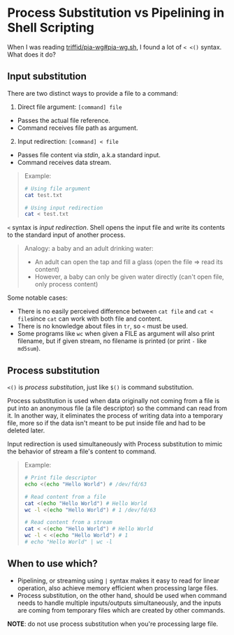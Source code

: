 # Process Substitution vs Pipelining in Shell Scripting

<!-- tl;dr starts -->

When I was reading [triffid/pia-wg#pia-wg.sh](https://github.com/triffid/pia-wg/blob/master/pia-wg.sh), I found a lot of `< <()` syntax. What does it do?

<!-- tl;dr ends -->

## Input substitution

There are two distinct ways to provide a file to a command:

1. Direct file argument: `[command] file`

- Passes the actual file reference.
- Command receives file path as argument.

2. Input redirection: `[command] < file`

- Passes file content via _stdin_, a.k.a standard input.
- Command receives data stream.

> Example:
>
> ```bash
> # Using file argument
> cat test.txt
>
> # Using input redirection
> cat < test.txt
> ```

`<` syntax is _input redirection_. Shell opens the input file and write its contents to the standard input of another process.

> Analogy: a baby and an adult drinking water:
>
> - An adult can open the tap and fill a glass (open the file => read its content)
> - However, a baby can only be given water directly (can't open file, only process content)

Some notable cases:

- There is no easily perceived difference between `cat file` and `cat < file`since `cat` can work with both file and content.
- There is no knowledge about files in `tr`, so `<` must be used.
- Some programs like `wc` when given a FILE as argument will also print filename, but if given stream, no filename is printed (or print `-` like `md5sum`).

## Process substitution

`<()` is _process substitution_, just like `$()` is command substitution.

Process substitution is used when data originally not coming from a file is put into an anonymous file (a file descriptor) so the command can read from it. In another way, it eliminates the process of writing data into a temporary file, more so if the data isn't meant to be put inside file and had to be deleted later.

Input redirection is used simultaneously with Process substitution to mimic the behavior of stream a file's content to command.

> Example:
>
> ```sh
> # Print file descriptor
> echo <(echo "Hello World") # /dev/fd/63
>
> # Read content from a file
> cat <(echo "Hello World") # Hello World
> wc -l <(echo "Hello World") # 1 /dev/fd/63
>
> # Read content from a stream
> cat < <(echo "Hello World") # Hello World
> wc -l < <(echo "Hello World") # 1
> # echo "Hello World" | wc -l
> ```

## When to use which?

- Pipelining, or streaming using `|` syntax makes it easy to read for linear operation, also achieve memory efficient when processing large files.
- Process substitution, on the other hand, should be used when command needs to handle multiple inputs/outputs simultaneously, and the inputs are coming from temporary files which are created by other commands.

**NOTE**: do not use process substitution when you're processing large file.
